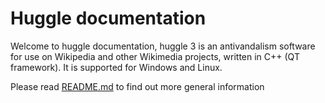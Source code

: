 Huggle documentation
========================

Welcome to huggle documentation, huggle 3 is an antivandalism software for use on Wikipedia and other
Wikimedia projects, written in C++ (QT framework). It is supported for Windows and Linux.

Please read [README.md](md_README.html) to find out more general information

